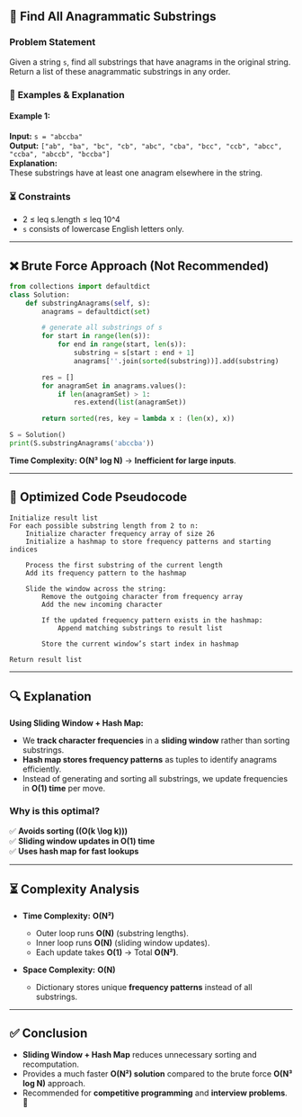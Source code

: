 ## 📌 **Find All Anagrammatic Substrings**  
### **Problem Statement**  
Given a string `s`, find all substrings that have anagrams in the original string.  
Return a list of these anagrammatic substrings in any order.  

### 🚀 **Examples & Explanation**  
#### **Example 1:**  
**Input:** `s = "abccba"`  
**Output:** `["ab", "ba", "bc", "cb", "abc", "cba", "bcc", "ccb", "abcc", "ccba", "abccb", "bccba"]`  
**Explanation:**  
These substrings have at least one anagram elsewhere in the string.  

### ⏳ **Constraints**  
- 2 ≤ leq s.length ≤ leq 10^4
- `s` consists of lowercase English letters only.  

---

## ❌ **Brute Force Approach (Not Recommended)**  
```python
from collections import defaultdict
class Solution:
    def substringAnagrams(self, s):
        anagrams = defaultdict(set)

        # generate all substrings of s
        for start in range(len(s)):
            for end in range(start, len(s)):
                substring = s[start : end + 1]
                anagrams[''.join(sorted(substring))].add(substring)

        res = []
        for anagramSet in anagrams.values():
            if len(anagramSet) > 1:
                res.extend(list(anagramSet))

        return sorted(res, key = lambda x : (len(x), x))

S = Solution()
print(S.substringAnagrams('abccba'))
```
**Time Complexity:** **O(N³ log N)** → **Inefficient for large inputs**.  

---

## 📝 **Optimized Code Pseudocode**  
```plaintext
Initialize result list
For each possible substring length from 2 to n:
    Initialize character frequency array of size 26
    Initialize a hashmap to store frequency patterns and starting indices
    
    Process the first substring of the current length
    Add its frequency pattern to the hashmap

    Slide the window across the string:
        Remove the outgoing character from frequency array
        Add the new incoming character

        If the updated frequency pattern exists in the hashmap:
            Append matching substrings to result list

        Store the current window’s start index in hashmap
    
Return result list
```

---

## 🔍 **Explanation**  
**Using Sliding Window + Hash Map:**  
- We **track character frequencies** in a **sliding window** rather than sorting substrings.  
- **Hash map stores frequency patterns** as tuples to identify anagrams efficiently.  
- Instead of generating and sorting all substrings, we update frequencies in **O(1) time** per move.  

### **Why is this optimal?**  
✅ **Avoids sorting (\(O(k \log k)\))**  
✅ **Sliding window updates in O(1) time**  
✅ **Uses hash map for fast lookups**  

---

## ⏳ **Complexity Analysis**  
- **Time Complexity:** **O(N²)**  
  - Outer loop runs **O(N)** (substring lengths).  
  - Inner loop runs **O(N)** (sliding window updates).  
  - Each update takes **O(1)** → Total **O(N²)**.  

- **Space Complexity:** **O(N)**  
  - Dictionary stores unique **frequency patterns** instead of all substrings.  

---

## ✅ **Conclusion**  
- **Sliding Window + Hash Map** reduces unnecessary sorting and recomputation.  
- Provides a much faster **O(N²) solution** compared to the brute force **O(N³ log N)** approach.  
- Recommended for **competitive programming** and **interview problems**. 🚀  
